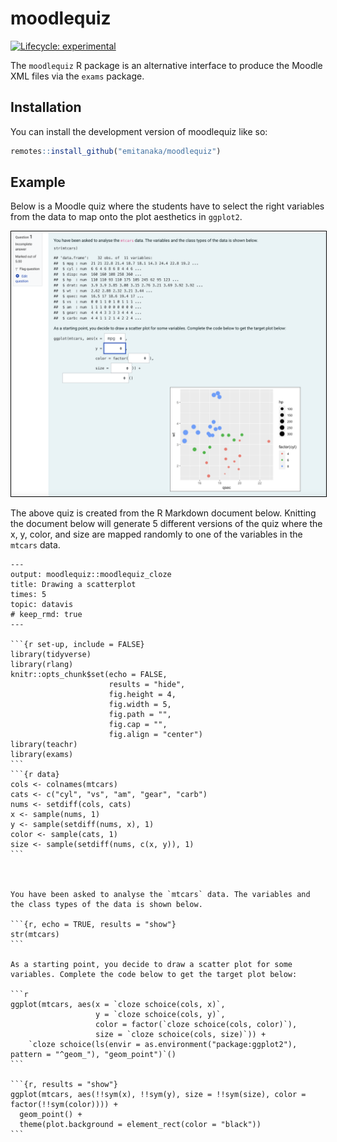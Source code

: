 
<!-- README.md is generated from README.Rmd. Please edit that file -->

# moodlequiz

<!-- badges: start -->

[![Lifecycle:
experimental](https://img.shields.io/badge/lifecycle-experimental-orange.svg)](https://lifecycle.r-lib.org/articles/stages.html#experimental)
<!-- badges: end -->

The `moodlequiz` R package is an alternative interface to produce the
Moodle XML files via the `exams` package.

## Installation

You can install the development version of moodlequiz like so:

``` r
remotes::install_github("emitanaka/moodlequiz")
```

## Example

Below is a Moodle quiz where the students have to select the right
variables from the data to map onto the plot aesthetics in `ggplot2`.

<img src="man/quiz-screenshot.png" style="border:1px solid black;" />

The above quiz is created from the R Markdown document below. Knitting
the document below will generate 5 different versions of the quiz where
the x, y, color, and size are mapped randomly to one of the variables in
the `mtcars` data.

    ---
    output: moodlequiz::moodlequiz_cloze
    title: Drawing a scatterplot
    times: 5
    topic: datavis
    # keep_rmd: true
    ---

    ```{r set-up, include = FALSE}
    library(tidyverse)
    library(rlang)
    knitr::opts_chunk$set(echo = FALSE,
                          results = "hide",
                          fig.height = 4, 
                          fig.width = 5,
                          fig.path = "",
                          fig.cap = "",
                          fig.align = "center")
    library(teachr)
    library(exams)
    ```
    ```{r data}
    cols <- colnames(mtcars)
    cats <- c("cyl", "vs", "am", "gear", "carb")
    nums <- setdiff(cols, cats)
    x <- sample(nums, 1)
    y <- sample(setdiff(nums, x), 1)
    color <- sample(cats, 1)
    size <- sample(setdiff(nums, c(x, y)), 1)
    ```



    You have been asked to analyse the `mtcars` data. The variables and the class types of the data is shown below.

    ```{r, echo = TRUE, results = "show"}
    str(mtcars)
    ```

    As a starting point, you decide to draw a scatter plot for some variables. Complete the code below to get the target plot below:

    ```r
    ggplot(mtcars, aes(x = `cloze schoice(cols, x)`, 
                       y = `cloze schoice(cols, y)`,
                       color = factor(`cloze schoice(cols, color)`),
                       size = `cloze schoice(cols, size)`)) +
        `cloze schoice(ls(envir = as.environment("package:ggplot2"), pattern = "^geom_"), "geom_point")`()
    ```

    ```{r, results = "show"}
    ggplot(mtcars, aes(!!sym(x), !!sym(y), size = !!sym(size), color = factor(!!sym(color)))) + 
      geom_point() +
      theme(plot.background = element_rect(color = "black"))
    ```
